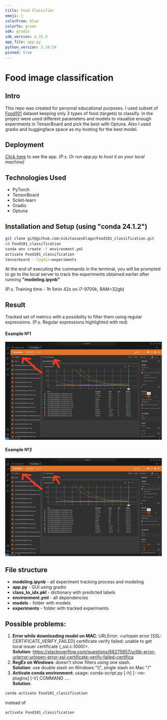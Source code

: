 ```yaml
---
title: Food Classifier
emoji: 🎂
colorFrom: blue
colorTo: green
sdk: gradio
sdk_version: 4.31.4
app_file: app.py
python_version: 3.10.14
pinned: true
---
```


# Food image classification

## Intro

This repo was created for personal educational purposes. I used subset of [Food101](https://www.kaggle.com/datasets/dansbecker/food-101) dataset keeping only 3 types of food (targets) to classify. In the project were used different parameters and models to visualize enough experiments in TensorBoard and pick the best with Optuna. Also I used gradio and huggingface space as my hosting for the best model.

## Deployment 
[Click here](https://huggingface.co/spaces/blago7daren/Food101_classification) to see the app. <i>(P.s. Or run app.py to host it on your local machine)</i>

## Technologies Used

- PyTorch
- TensorBoard
- Scikit-learn
- Gradio
- Optuna

## Installation and Setup (using "conda 24.1.2")
```bash
git clone git@github.com:nikitazuevblago/Food101_classification.git
cd Food101_classification
conda env create -f environment.yml
activate Food101_classification
tensorboard --logdir=experiments
```
At the end of executing the commands in the terminal, you will be prompted to go to the local server to track the experiments obtained earlier after running **"modeling.ipynb"**

(P.s. Training time - 1h 5min 42s on i7-9700k, RAM=32gb)

## Result 
Tracked set of metrics with a possibility to filter them using regular expressions.
(P.s. Regular expressions highlighted with red)

#### Example №1
![result_example_1.png](result_imgs/result_example_2.png)

#### Example №2
![result_example_2.png](result_imgs/result_example_2.png)

## File structure
- **modeling.ipynb** - all experiment tracking process and modeling
- **app.py** - GUI using gradio
- **class_to_idx.pkl** - dictionary with predicted labels
- **environment.yml** - all dependencies
- **models** - folder with models
- **experiments** - folder with tracked experiments


## Possible problems:
1. **Error while downloading model on MAC**: URLError: <urlopen error [SSL: CERTIFICATE_VERIFY_FAILED] certificate verify failed: unable to get local issuer certificate (_ssl.c:1000)>. <br /> **Solution**: https://stackoverflow.com/questions/68275857/urllib-error-urlerror-urlopen-error-ssl-certificate-verify-failed-certifica
2. **RegEx on Windows**: doesn't show filters using one slash. <br /> **Solution**: use double slash on Windows "\\\\", single slash on Mac "/"
3. **Activate conda environment**: usage: conda-script.py [-h] [--no-plugins] [-V] COMMAND .... <br /> **Solution**: 
```bash
conda activate Food101_classification
```
instead of 
```bash
activate Food101_classification
```